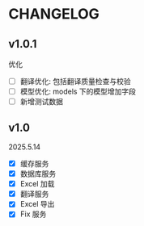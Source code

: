 # CHANGELOG

## v1.0.1

优化

- [ ] 翻译优化: 包括翻译质量检查与校验
- [ ] 模型优化: models 下的模型增加字段
- [ ] 新增测试数据

## v1.0

2025.5.14

- [x] 缓存服务
- [x] 数据库服务
- [x] Excel 加载
- [x] 翻译服务
- [x] Excel 导出
- [x] Fix 服务
